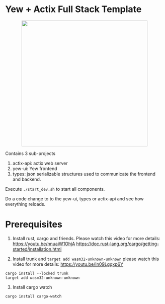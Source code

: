 # Yew  + Actix Full Stack Template
<p align="center">
  <img src="https://user-images.githubusercontent.com/1176339/177201719-cd387dae-fdd0-4237-90ec-f140fcfcb49c.png" width="400"/>
</p>

Contains 3 sub-projects

1. actix-api: actix web server
2. yew-ui: Yew frontend
3. types: json serializable structures used to communicate the frontend and backend.

Execute `./start_dev.sh` to start all components.

Do a code change to to the yew-ui, types or actix-api and see how everything reloads.

# Prerequisites

1. Install rust, cargo and friends. Please watch this video for more details: https://youtu.be/nnuaiW1OhjA
https://doc.rust-lang.org/cargo/getting-started/installation.html

2. Install trunk and `target add wasm32-unknown-unknown` please watch this video for more details: https://youtu.be/In09Lgqxp6Y
```
cargo install --locked trunk
target add wasm32-unknown-unknown
```

3. Install cargo watch 
```
cargo install cargo-watch
```
